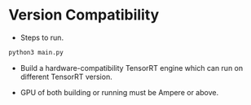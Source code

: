 # Version Compatibility

+ Steps to run.

```bash
python3 main.py
```

+ Build a hardware-compatibility TensorRT engine which can run on different TensorRT version.

+ GPU of both building or running must be Ampere or above.
